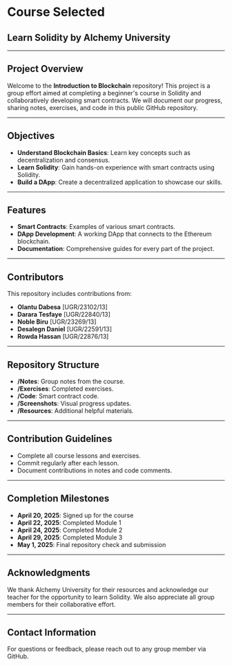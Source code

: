 # Course Selected
## Learn Solidity by Alchemy University

---

## Project Overview

Welcome to the **Introduction to Blockchain** repository! This project is a group effort aimed at completing a beginner's course in Solidity and collaboratively developing smart contracts. We will document our progress, sharing notes, exercises, and code in this public GitHub repository.

---

## Objectives

- **Understand Blockchain Basics**: Learn key concepts such as decentralization and consensus.
- **Learn Solidity**: Gain hands-on experience with smart contracts using Solidity.
- **Build a DApp**: Create a decentralized application to showcase our skills.

---

## Features

- **Smart Contracts**: Examples of various smart contracts.
- **DApp Development**: A working DApp that connects to the Ethereum blockchain.
- **Documentation**: Comprehensive guides for every part of the project.

---

## Contributors

This repository includes contributions from:

- **Olantu Dabesa** [UGR/23102/13]
- **Darara Tesfaye** [UGR/22840/13]
- **Noble Biru** [UGR/23269/13]
- **Desalegn Daniel** [UGR/22591/13]
- **Rowda Hassan** [UGR/22876/13]

---

## Repository Structure

- **/Notes**: Group notes from the course.
- **/Exercises**: Completed exercises.
- **/Code**: Smart contract code.
- **/Screenshots**: Visual progress updates.
- **/Resources**: Additional helpful materials.

---

## Contribution Guidelines

- Complete all course lessons and exercises.
- Commit regularly after each lesson.
- Document contributions in notes and code comments.

---

## Completion Milestones

- **April 20, 2025**: Signed up for the course
- **April 22, 2025**: Completed Module 1
- **April 24, 2025**: Completed Module 2
- **April 29, 2025**: Completed Module 3
- **May 1, 2025**: Final repository check and submission

---

## Acknowledgments

We thank Alchemy University for their resources and acknowledge our teacher for the opportunity to learn Solidity. We also appreciate all group members for their collaborative effort.

---

## Contact Information

For questions or feedback, please reach out to any group member via GitHub.
